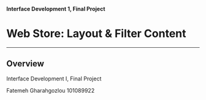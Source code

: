 **Interface Development 1, Final Project**
# Web Store: Layout & Filter Content

---
## Overview

Interface Development I, Final Project

Fatemeh Gharahgozlou 101089922
